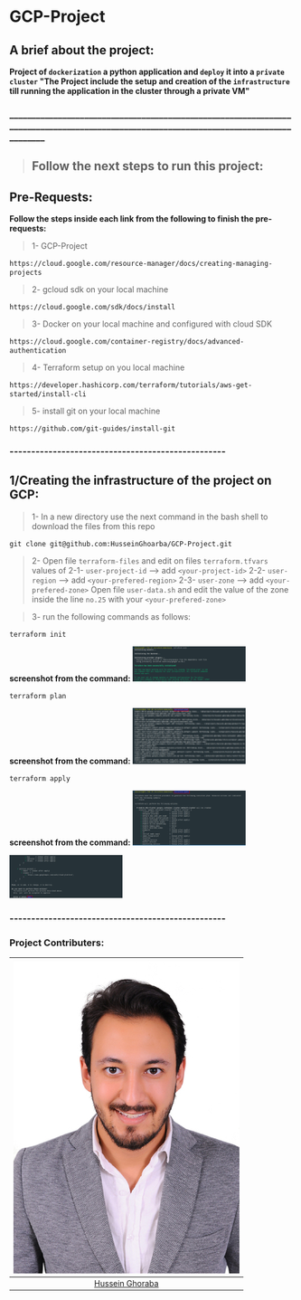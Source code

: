 # GCP-Project
## A brief about the project:
**Project of `dockerization` a python application and `deploy` it into a `private cluster` "The Project include the setup and creation of the `infrastructure` till running the application in the cluster through a private VM"**

### ________________________________________________________________________________________________________________________________________

> ## Follow the next steps to run this project:

## Pre-Requests:

**Follow the steps inside each link from the following to finish the pre-requests:**

> 1- GCP-Project 
```
https://cloud.google.com/resource-manager/docs/creating-managing-projects 
```
> 2- gcloud sdk on your local machine 
```
https://cloud.google.com/sdk/docs/install
```
> 3- Docker on your local machine and configured with cloud SDK 
```
https://cloud.google.com/container-registry/docs/advanced-authentication
```
> 4- Terraform setup on you local machine
```
https://developer.hashicorp.com/terraform/tutorials/aws-get-started/install-cli 
```
> 5- install git on your local machine
```
https://github.com/git-guides/install-git
```
### --------------------------------------------------
## 1/Creating the infrastructure of the project on GCP:

> 1- In a new directory use the next command in the bash shell to download the files from this repo
```
git clone git@github.com:HusseinGhoarba/GCP-Project.git
```
> 2- Open file `terraform-files` and edit on files `terraform.tfvars` values of 
	2-1- `user-project-id` --> add  `<your-project-id>` 
	2-2- `user-region`     --> add  `<your-prefered-region>`
	2-3- `user-zone`       --> add  `<your-prefered-zone>`
     Open file `user-data.sh` and edit the value of the zone inside the line `no.25` with your `<your-prefered-zone>`

> 3- run the following commands as follows:
```
terraform init
```
**screenshot from the command:**
<img src="images/terraform/01-init.png" width=200 >

```
terraform plan
```
**screenshot from the command:**
<img src="images/terraform/02-terraform plan.png" width=200 >

```
terraform apply
```
**screenshot from the command:**
<img src="images/terraform/03-apply.png" width=200 >

<img src="images/terraform/04-yes-for-applying.png" width=200 >


### --------------------------------------------------
### Project Contributers:
|![Hussein Ghoraba](images/hussein.jpg)|
|:-----------------:|
|[Hussein Ghoraba](https://github.com/HusseinGhoarba)|
